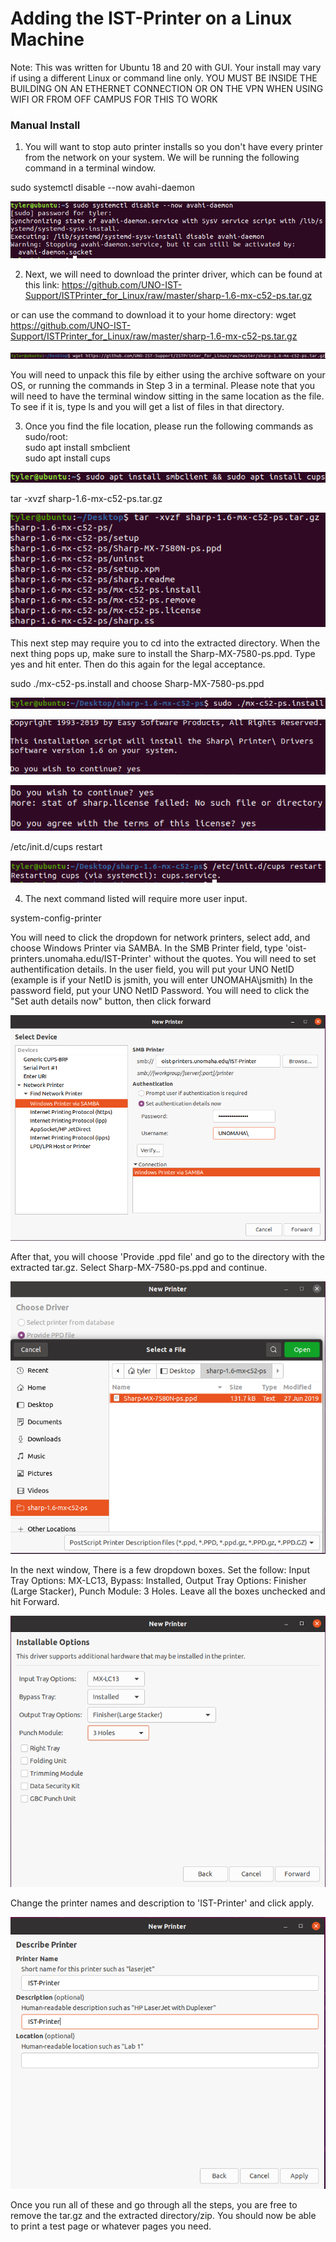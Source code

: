 # Adding the IST-Printer on a Linux Machine
Note: This was written for Ubuntu 18 and 20 with GUI. Your install may vary if using a different Linux or command line only.
YOU MUST BE INSIDE THE BUILDING ON AN ETHERNET CONNECTION OR ON THE VPN WHEN USING WIFI OR FROM OFF CAMPUS FOR THIS TO WORK

### Manual Install

1. You will want to stop auto printer installs so you don't have every printer from the network on your system. We will be running the following command in a terminal window.

sudo systemctl disable --now avahi-daemon

![systemctl](pictures/systemctl.PNG)

2. Next, we will need to download the printer driver, which can be found at this link:
https://github.com/UNO-IST-Support/ISTPrinter_for_Linux/raw/master/sharp-1.6-mx-c52-ps.tar.gz

or can use the command to download it to your home directory:
wget https://github.com/UNO-IST-Support/ISTPrinter_for_Linux/raw/master/sharp-1.6-mx-c52-ps.tar.gz

![wget_driver](pictures/wget_driverSharp.PNG)

You will need to unpack this file by either using the archive software on your OS, or running the commands in Step 3 in a terminal. Please note that you will need to have the terminal window sitting in the same location as the file. To see if it is, type ls and you will get a list of files in that directory.

3. Once you find the file location, please run the following commands as sudo/root:   
sudo apt install smbclient   
sudo apt install cups   

![smb_cups](pictures/smb_cups.PNG)


tar -xvzf sharp-1.6-mx-c52-ps.tar.gz

![extract](pictures/extracted.PNG)

This next step may require you to cd into the extracted directory.
When the next thing pops up, make sure to install the Sharp-MX-7580-ps.ppd. Type yes and hit enter. Then do this again for the legal acceptance.

sudo ./mx-c52-ps.install and choose Sharp-MX-7580-ps.ppd

![install_pl](pictures/install.PNG)


![ppd1](pictures/confirm.PNG)


![ppd2](pictures/confirm2.PNG)

/etc/init.d/cups restart

![cups_restart](pictures/cupsRestart.PNG)

4. The next command listed will require more user input.

system-config-printer

You will need to click the dropdown for network printers, select add, and choose Windows Printer via SAMBA.
In the SMB Printer field, type 'oist-printers.unomaha.edu/IST-Printer' without the quotes.
You will need to set authentification details.
In the user field, you will put your UNO NetID (example is if your NetID is jsmith, you will enter UNOMAHA\\jsmith)
In the password field, put your UNO NetID Password. You will need to click the "Set auth details now" button, then click forward

![samba](pictures/setupPrinter1.PNG)

After that, you will choose 'Provide .ppd file' and go to the directory with the extracted tar.gz. Select Sharp-MX-7580-ps.ppd and continue.

![provide](pictures/provideppd.PNG)

In the next window, There is a few dropdown boxes. Set the follow: Input Tray Options: MX-LC13, Bypass: Installed, Output Tray Options: Finisher (Large Stacker), Punch Module: 3 Holes. Leave all the boxes unchecked and hit Forward.

![settings](pictures/settings2.PNG)

Change the printer names and description to 'IST-Printer' and click apply.

![naming](pictures/rename.PNG)




Once you run all of these and go through all the steps, you are free to remove the tar.gz and the extracted directory/zip. You should now be able to print a test page or whatever pages you need.
